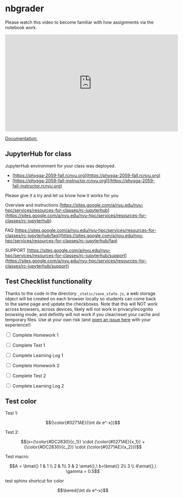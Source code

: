 # nbgrader

Please watch this video to become familiar with how assignments via the notebook work.

<iframe width="560" height="315" src="https://www.youtube.com/embed/5WUm0QuJdFw" frameborder="0" allow="accelerometer; autoplay; encrypted-media; gyroscope; picture-in-picture" allowfullscreen></iframe>

[Documentation:](https://nbgrader.readthedocs.io/en/stable/)


## JupyterHub for class

JupyterHub environment for your class was deployed.
 * [https://physga-2059-fall.rcnyu.org](https://physga-2059-fall.rcnyu.org) 
 * [https://physga-2059-fall-instructor.rcnyu.org][(https://physga-2059-fall-instructor.rcnyu.org)
   
Please give it a try and let us know how it works for you
   
Overview and instructions
[https://sites.google.com/a/nyu.edu/nyu-hpc/services/resources-for-classes/rc-jupyterhub](https://sites.google.com/a/nyu.edu/nyu-hpc/services/resources-for-classes/rc-jupyterhub)
   
FAQ
[https://sites.google.com/a/nyu.edu/nyu-hpc/services/resources-for-classes/rc-jupyterhub/faq](https://sites.google.com/a/nyu.edu/nyu-hpc/services/resources-for-classes/rc-jupyterhub/faq)   

SUPPORT
[https://sites.google.com/a/nyu.edu/nyu-hpc/services/resources-for-classes/rc-jupyterhub/support](https://sites.google.com/a/nyu.edu/nyu-hpc/services/resources-for-classes/rc-jupyterhub/support)
 


## Test Checklist functionality

Thanks to the code in the directory `_static/save_state.js`, a web storage object will be created on each browser locally so students can come back to the same page and update the checkboxes. 
Note that this will NOT work across browsers, across devices, likely will not work in privacy/incognito browsing mode, and definitly will not work if you clear/reset your cache and temporary files.
Use at your own risk (and [open an issue here](https://github.com/firasm/jupyterbook_course_template/issues) with your experience!)


<label><input type="checkbox" id="box-1" class="box"> Complete Homework 1 </input></label>

<label><input type="checkbox" id="box-2" class="box"> Complete Test 1 </input></label>

<label><input type="checkbox" id="box-3" class="box"> Complete Learning Log 1 </input></label>

<label><input type="checkbox" id="box-4" class="box"> Complete Homework 2 </input></label>

<label><input type="checkbox" id="box-5" class="box"> Complete Test 2 </input></label>

<label><input type="checkbox" id="box-6" class="box"> Complete Learning Log 2 </input></label>


## Test color

Test 1: 

$${\color{#0271AE}{\int dx e^-x}}$$ 

Test 2: 

$$(x={\color{#DC2830}{c_1}} \cdot {\color{#0271AE}{x_1}} + {\color{#DC2830}{c_2}} \cdot {\color{#0271AE}{x_2}})$$


Test macro: 

$$A = \bmat{} 1 & 1 \\ 2 & 1\\ 3 & 2 \emat{},\ b=\bmat{} 2\\ 3 \\ 4\emat{},\ \gamma = 0.5$$

test sphinx shortcut for color 

$$\bered{\int dx e^-x}$$
